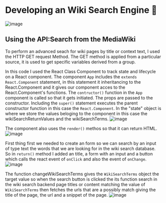 # Developing an Wiki Search Engine :mag_right:

![image](https://user-images.githubusercontent.com/80405885/220572240-c7efc20a-489c-4450-80eb-7a344cfed978.png)

## Using the API:Search from the MediaWiki

To perform an advanced seach for wiki pages by title or context text, I used the HTTP GET request Method. The GET method is applied from a particular source, it is used to get specific variables derived from a group. 

In this code I used the React Class Component to track state and lifecycle on a React component. The component `App` includes the `extends React.Component` statement, in this statement it inheritancing to the React.Component and it gives our component acces to the React.Component's functions.
The `contructor()` function in the `App` component is called so that it gets initiated. The props are passed to the constructor. Including the `super()` statement executes the parent constructor function in this case the `React.Component`. In the "state" object is where we store the values beloging to the component in this case the wikiSearchReturnValues and the wikiSearchTerms. 
![image](https://user-images.githubusercontent.com/80405885/220573746-5120d491-f4bb-4848-92c6-8b22f171c6e5.png)

The component also uses the `render()` methos so that it can return HTML.
![image](https://user-images.githubusercontent.com/80405885/220574386-6fc0efd6-0cc7-4446-9c2f-5cf973b53b2e.png)

First thing first we needed to create an form so we can search by an input of type text the words that we are looking for in the wiki search database. So in `return()` method I added an title, a form with an input and a button which calls the react event of `onClick` and also the event of `onChange`.
![image](https://user-images.githubusercontent.com/80405885/220595106-5621d75c-3bfb-4821-b89e-2e7c0e963cb5.png)

The function changeWikiSearchTerms gives the `WikiSearchTerms` object the target value so when the search button is clicked the its function search in the wiki search backend page titles or content matching the value of `WikiSearchTerms` then fetches the urls that are a possibly match giving the title of the page, the url and a snippet of the page.
![image](https://user-images.githubusercontent.com/80405885/220597528-98cef55c-0188-4e6d-9a98-4efa4b270803.png)


